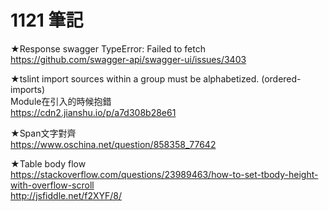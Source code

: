 # 1121 筆記
★Response swagger  TypeError: Failed to fetch<br />
https://github.com/swagger-api/swagger-ui/issues/3403<br />

★tslint import sources within a group must be alphabetized. (ordered-imports)<br />
Module在引入的時候抱錯<br />
https://cdn2.jianshu.io/p/a7d308b28e61<br />

★Span文字對齊<br />
https://www.oschina.net/question/858358_77642<br />

★Table body flow <br />
https://stackoverflow.com/questions/23989463/how-to-set-tbody-height-with-overflow-scroll<br />
http://jsfiddle.net/f2XYF/8/<br />
